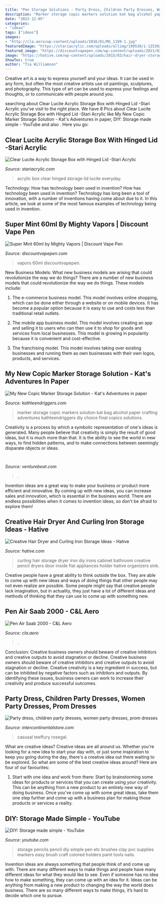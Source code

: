 ```yaml
---
title: "Pen Storage Solutions - Party Dress, Children Party Dresses, Women Party Dresses, Prom Dresses"
description: "Marker storage copic markers solution kat bag alcohol paper crafting adventures kathleendriggers diy choice final copics solutions"
date: "2022-12-05"
categories:
- "ideas"
tags: ["ideas"]
images:
- "http://cla.aero/wp-content/uploads/2016/01/MG_1199-1.jpg"
featuredImage: "https://stariacrylic.com/uploads/allimg/190530/1-1Z530211046201.jpg"
featured_image: "https://discountvapepen.com/wp-content/uploads/2021/02/super-mint-by-mighty-vapors-with-box.png"
image: "https://hative.com/wp-content/uploads/2015/03/hair-dryer-storage/14-hair-dryer-curling-iron-storage.jpg"
ShowToc: true
author: "Tia Williamson"
---
```



Creative art is a way to express yourself and your ideas. It can be used in any form, but often the most creative artists use oil paintings, sculptures, and photography. This type of art can be used to express your feelings and thoughts, or to communicate with people around you.

	

		
searching about Clear Lucite Acrylic Storage Box with Hinged Lid -Stari Acrylic you've visit to the right place. We have 8 Pics about Clear Lucite Acrylic Storage Box with Hinged Lid -Stari Acrylic like My New Copic Marker Storage Solution - Kat&#039;s Adventures in paper, DIY: Storage made simple - YouTube and also . Here you go:
		
    
## Clear Lucite Acrylic Storage Box With Hinged Lid -Stari Acrylic

<img loading=lazy src="https://stariacrylic.com/uploads/allimg/190530/1-1Z530211046201.jpg" onerror="this.onerror=null;this.src='https://tse4.mm.bing.net/th?id=OIP.rQbvKPZ1Y47H-bgIrvezdwHaHa&amp;pid=15.1';" alt="Clear Lucite Acrylic Storage Box with Hinged Lid -Stari Acrylic">

_Source: stariacrylic.com_

>acrylic box clear hinged storage lid lucite everyday. 

	

Technology: How has technology been used in invention?
How has technology been used in invention? Technology has long been a tool of innovation, with a number of inventions having come about due to it. In this article, we look at some of the most famous examples of technology being used in invention.

    
## Super Mint 60ml By Mighty Vapors | Discount Vape Pen

<img loading=lazy src="https://discountvapepen.com/wp-content/uploads/2021/02/super-mint-by-mighty-vapors-with-box.png" onerror="this.onerror=null;this.src='https://tse1.mm.bing.net/th?id=OIP.4kap4-0FgLYgJOe7RhsqxgHaHa&amp;pid=15.1';" alt="Super Mint 60ml by Mighty Vapors | Discount Vape Pen">

_Source: discountvapepen.com_

>vapors 60ml discountvapepen. 

	

New Business Models: What new business models are arising that could revolutionize the way we do things?
There are a number of new business models that could revolutionize the way we do things. These models include:
1. The e-commerce business model. This model involves online shopping, which can be done either through a website or on mobile devices. It has become a popular option because it is easy to use and costs less than traditional retail outlets.

2. The mobile app business model. This model involves creating an app and selling it to users who can then use it to shop for goods and services from local businesses. This model is growing in popularity because it is convenient and cost-effective.

3. The franchising model. This model involves taking over existing businesses and running them as own businesses with their own logos, products, and services.

    
## My New Copic Marker Storage Solution - Kat&#039;s Adventures In Paper

<img loading=lazy src="https://i1.wp.com/kathleendriggers.com/wp-content/uploads/2013/02/001.jpg" onerror="this.onerror=null;this.src='https://tse1.mm.bing.net/th?id=OIP.swJtjN4zhQBVTmdwx0x3LQHaJ6&amp;pid=15.1';" alt="My New Copic Marker Storage Solution - Kat&#039;s Adventures in paper">

_Source: kathleendriggers.com_

>marker storage copic markers solution kat bag alcohol paper crafting adventures kathleendriggers diy choice final copics solutions. 

	

Creativity is a process by which a symbolic representation of one's ideas is generated. Many people believe that creativity is simply the result of good ideas, but it is much more than that. It is the ability to see the world in new ways, to find hidden patterns, and to make connections between seemingly disparate objects or ideas.

    
## 

<img loading=lazy src="https://venturebeat.com/wp-content/uploads/2018/07/fireworks_by_grucci.png?w=800" onerror="this.onerror=null;this.src='https://tse3.mm.bing.net/th?id=OIP.m5dUZh8xS0QJ_q8ju3DozAHaEM&amp;pid=15.1';" alt="">

_Source: venturebeat.com_

>. 

	

Invention ideas are a great way to make your business or product more efficient and innovative. By coming up with new ideas, you can increase sales and innovation, which is essential in the business world. There are endless possibilities when it comes to invention ideas, so don't be afraid to explore them!

    
## Creative Hair Dryer And Curling Iron Storage Ideas - Hative

<img loading=lazy src="https://hative.com/wp-content/uploads/2015/03/hair-dryer-storage/14-hair-dryer-curling-iron-storage.jpg" onerror="this.onerror=null;this.src='https://tse4.mm.bing.net/th?id=OIP.MVP0_EKHZH6YmfJseVIEIQHaJ4&amp;pid=15.1';" alt="Creative Hair Dryer and Curling Iron Storage Ideas - Hative">

_Source: hative.com_

>curling hair storage dryer iron diy irons cabinet bathroom creative pencil dryers door inside flat appliances holder hative organizers sink. 

	

Creative people have a great ability to think outside the box. They are able to come up with new ideas and ways of doing things that other people may not even realize are possible. Some people might say that creative people lack imagination, but in actuality, they just have a lot of different ideas and methods of thinking that they can use to come up with something new.

    
## Pen Air Saab 2000 - C&amp;L Aero

<img loading=lazy src="http://cla.aero/wp-content/uploads/2016/01/MG_1199-1.jpg" onerror="this.onerror=null;this.src='https://tse4.mm.bing.net/th?id=OIP.M5pk-yjjtxx9RV_FBWgtMQHaE7&amp;pid=15.1';" alt="Pen Air Saab 2000 - C&amp;L Aero">

_Source: cla.aero_

>. 

	

Conclusion: Creative business owners should beware of creative inhibitors and creative outputs to avoid stagnation or decline.
Creative business owners should beware of creative inhibitors and creative outputs to avoid stagnation or decline. Creative creativity is a key ingredient in success, but can be inhibited by negative factors such as inhibitors and outputs. By identifying these issues, business owners can work to increase their creativity and produce successful outcomes.

    
## Party Dress, Children Party Dresses, Women Party Dresses, Prom Dresses

<img loading=lazy src="https://ae01.alicdn.com/kf/H5801d3a5e856417e8a48ee83a1c79e70Z/Summer-Kimono-Cardigan-Pink-white-Women-2018-Korean-Flare-Sleeve-Floral-Embroidery-Chiffon-Blouse-Long-Shirt.jpg_220x220.jpg" onerror="this.onerror=null;this.src='https://tse1.mm.bing.net/th?id=OIP.ZUusHTeN7xTdzoWMQY-uwwAAAA&amp;pid=15.1';" alt="Party dress, children party dresses, women party dresses, prom dresses">

_Source: intercontinentalstore.com_

>casusal teeffury rosegal. 

	

What are creative ideas?
Creative ideas are all around us. Whether you're looking for a new idea to start your day with, or just some inspiration to keep you going during the day, there's a creative idea out there waiting to be explored. So what are some of the best creative ideas around? Here are four of our favourites: 
1. Start with one idea and work from there: Start by brainstorming some ideas for products or services that you can create using your creativity. This can be anything from a new product to an entirely new way of doing business. Once you've come up with some great ideas, take them one step further and come up with a business plan for making those products or services a reality. 


    
## DIY: Storage Made Simple - YouTube

<img loading=lazy src="https://i.ytimg.com/vi/rHe1BhN2Wi8/maxresdefault.jpg" onerror="this.onerror=null;this.src='https://tse3.mm.bing.net/th?id=OIP.TmoicOBuxysHe79TJt808AHaEK&amp;pid=15.1';" alt="DIY: Storage made simple - YouTube">

_Source: youtube.com_

>storage pencils pencil diy simple pen etc brushes clay pvc supplies markers easy brush craft colored holders paint tools nails. 

	

Invention ideas are always something that people think of and come up with. There are many different ways to make things and people have many different ideas for what they would like to see. Even if someone has no idea how to make something, they can come up with an idea for it. Ideas can be anything from making a new product to changing the way the world does business. There are so many different ways to make things, it’s hard to decide which one to pursue.

